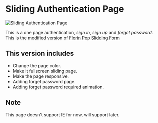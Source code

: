 # Sliding Authentication Page

![Sliding Authentication Page](./sliding-authentication-page.gif)

This is a one page authentication, _sign in_, _sign up_ and _forget password_.  
This is the modified version of [Florin Pop Slidding Form](https://www.florin-pop.com/blog/2019/03/double-slider-sign-in-up-form/)

## This version includes

* Change the page color.
* Make it fullscreen sliding page.
* Make the page responsive.
* Adding forget password page.
* Adding forget password required animation.

## Note

This page doesn't support IE for now, will support later.

